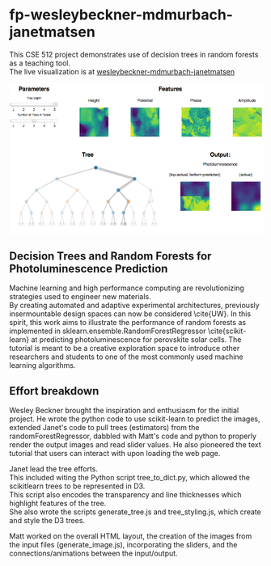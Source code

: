 # fp-wesleybeckner-mdmurbach-janetmatsen

This CSE 512 project demonstrates use of decision trees in random forests as a teaching tool.  
The live visualization is at [wesleybeckner-mdmurbach-janetmatsen](http://cse512-16s.github.io/fp-wesleybeckner-mdmurbach-janetmatsen/)

![Screenshot of project](https://github.com/CSE512-16S/fp-wesleybeckner-mdmurbach-janetmatsen/blob/master/images/screenshot.png)

## Decision Trees and Random Forests for Photoluminescence Prediction
Machine learning and high performance computing are revolutionizing strategies used to engineer new materials.  
By creating automated and adaptive experimental architectures, previously insermountable design spaces can now be considered \cite{UW}. 
In this spirit, this work aims to illustrate the performance of random forests as implemented in sklearn.ensemble.RandomForestRegressor \cite{scikit-learn} at predicting photoluminescence for perovskite solar cells. 
The tutorial is meant to be a creative exploration space to introduce other researchers and students to one of the most commonly used machine learning algorithms.

## Effort breakdown

Wesley Beckner brought the inspiration and enthusiasm for the initial project. He wrote the python code to use scikit-learn to predict the images, extended Janet's code to pull trees (estimators) from the randomForestRegressor, dabbled with Matt's code and python to properly render the output images and read slider values. He also pioneered the text tutorial that users can interact with upon loading the web page. 

Janet lead the tree efforts.  
This included witing the Python script tree_to_dict.py, which allowed the scikitlearn trees to be represented in D3.  
This script also encodes the transparency and line thicknesses which highlight features of the tree.   
She also wrote the scripts generate_tree.js and tree_styling.js, which create and style the D3 trees.  

Matt worked on the overall HTML layout, the creation of the images from the input files (generate_image.js), incorporating the sliders, and the connections/animations between the input/output.
